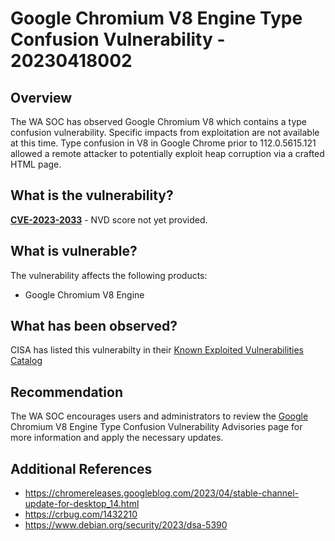 # Google Chromium V8 Engine Type Confusion Vulnerability - 20230418002

## Overview

The WA SOC has observed Google Chromium V8 which contains a type confusion vulnerability. Specific impacts from exploitation are not available at this time.
Type confusion in V8 in Google Chrome prior to 112.0.5615.121 allowed a remote attacker to potentially exploit heap corruption via a crafted HTML page.

## What is the vulnerability?

[**CVE-2023-2033**](https://nvd.nist.gov/vuln/detail/CVE-2023-2033) - NVD score not yet provided.

## What is vulnerable?

The vulnerability affects the following products:

- Google Chromium V8 Engine

## What has been observed?

CISA has listed this vulnerabilty in their [Known Exploited Vulnerabilities Catalog](https://cisa.gov/known-exploited-vulnerabilities-catalog)

## Recommendation

The WA SOC encourages users and administrators to review the [Google](https://chromereleases.googleblog.com/2023/04/stable-channel-update-for-desktop_14.html) Chromium V8 Engine Type Confusion Vulnerability Advisories page for more information and apply the necessary updates.

## Additional References

- <https://chromereleases.googleblog.com/2023/04/stable-channel-update-for-desktop_14.html>
- <https://crbug.com/1432210>
- <https://www.debian.org/security/2023/dsa-5390>
